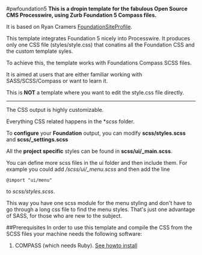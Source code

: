 #pwfoundation5
**This is a dropin template for the fabulous Open Source CMS Processwire, using Zurb Foundation 5 Compass files.**

It is based on Ryan Cramers [FoundationSiteProfile](https://github.com/ryancramerdesign/FoundationSiteProfile).

This template integrates Foundation 5 nicely into Processwire. It produces only one CSS file (styles/style.css) that conatins all the Foundation CSS and the custom template syles.

To achieve this, the template works with Foundations Compass SCSS files.

It is aimed at users that are either familiar working with SASS/SCSS/Compass or want to learn it.

This is __NOT__ a template where you want to edit the style.css file directly.

---

The CSS output is highly customizable.

Everything CSS related happens in the **scss* folder.

To **configure** your **Foundation** output, you can modify **scss/styles.scss** and **scss/_settings.scss**

All the **project specific** styles can be found in **scss/ui/_main.scss**.

You can define more scss files in the ui folder and then include them.
For example you could add */scss/ui/_menu.scss* and then add the line

```@import "ui/menu"```

to *scss/styles.scss*.

This way you have one scss module for the menu styling and don't have to go through a long css file to find the menu styles. That's just one advantage of SASS, for those who are new to the subject.

##Prerequisites
In order to use this template and compile the CSS from the SCSS files your machine needs the following software:
1. COMPASS (which needs Ruby). [See howto install](http://compass-style.org/install/)
